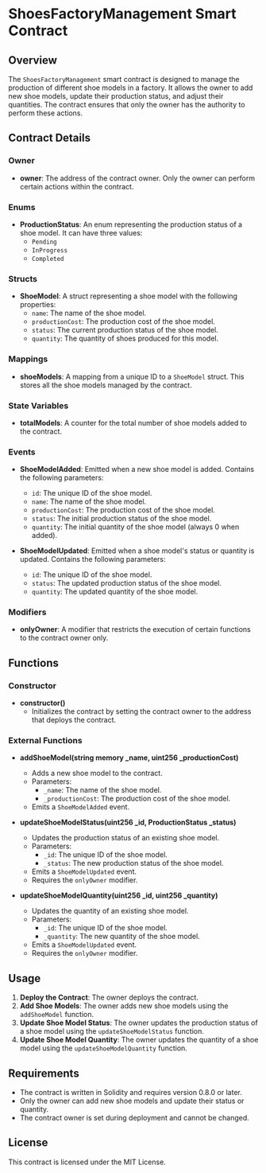 # ShoesFactoryManagement Smart Contract

## Overview

The `ShoesFactoryManagement` smart contract is designed to manage the production of different shoe models in a factory. It allows the owner to add new shoe models, update their production status, and adjust their quantities. The contract ensures that only the owner has the authority to perform these actions.

## Contract Details

### Owner

- **owner**: The address of the contract owner. Only the owner can perform certain actions within the contract.

### Enums

- **ProductionStatus**: An enum representing the production status of a shoe model. It can have three values:
  - `Pending`
  - `InProgress`
  - `Completed`

### Structs

- **ShoeModel**: A struct representing a shoe model with the following properties:
  - `name`: The name of the shoe model.
  - `productionCost`: The production cost of the shoe model.
  - `status`: The current production status of the shoe model.
  - `quantity`: The quantity of shoes produced for this model.

### Mappings

- **shoeModels**: A mapping from a unique ID to a `ShoeModel` struct. This stores all the shoe models managed by the contract.

### State Variables

- **totalModels**: A counter for the total number of shoe models added to the contract.

### Events

- **ShoeModelAdded**: Emitted when a new shoe model is added. Contains the following parameters:
  - `id`: The unique ID of the shoe model.
  - `name`: The name of the shoe model.
  - `productionCost`: The production cost of the shoe model.
  - `status`: The initial production status of the shoe model.
  - `quantity`: The initial quantity of the shoe model (always 0 when added).

- **ShoeModelUpdated**: Emitted when a shoe model's status or quantity is updated. Contains the following parameters:
  - `id`: The unique ID of the shoe model.
  - `status`: The updated production status of the shoe model.
  - `quantity`: The updated quantity of the shoe model.

### Modifiers

- **onlyOwner**: A modifier that restricts the execution of certain functions to the contract owner only.

## Functions

### Constructor

- **constructor()**
  - Initializes the contract by setting the contract owner to the address that deploys the contract.

### External Functions

- **addShoeModel(string memory _name, uint256 _productionCost)**
  - Adds a new shoe model to the contract.
  - Parameters:
    - `_name`: The name of the shoe model.
    - `_productionCost`: The production cost of the shoe model.
  - Emits a `ShoeModelAdded` event.

- **updateShoeModelStatus(uint256 _id, ProductionStatus _status)**
  - Updates the production status of an existing shoe model.
  - Parameters:
    - `_id`: The unique ID of the shoe model.
    - `_status`: The new production status of the shoe model.
  - Emits a `ShoeModelUpdated` event.
  - Requires the `onlyOwner` modifier.

- **updateShoeModelQuantity(uint256 _id, uint256 _quantity)**
  - Updates the quantity of an existing shoe model.
  - Parameters:
    - `_id`: The unique ID of the shoe model.
    - `_quantity`: The new quantity of the shoe model.
  - Emits a `ShoeModelUpdated` event.
  - Requires the `onlyOwner` modifier.

## Usage

1. **Deploy the Contract**: The owner deploys the contract.
2. **Add Shoe Models**: The owner adds new shoe models using the `addShoeModel` function.
3. **Update Shoe Model Status**: The owner updates the production status of a shoe model using the `updateShoeModelStatus` function.
4. **Update Shoe Model Quantity**: The owner updates the quantity of a shoe model using the `updateShoeModelQuantity` function.

## Requirements

- The contract is written in Solidity and requires version 0.8.0 or later.
- Only the owner can add new shoe models and update their status or quantity.
- The contract owner is set during deployment and cannot be changed.

## License

This contract is licensed under the MIT License.
